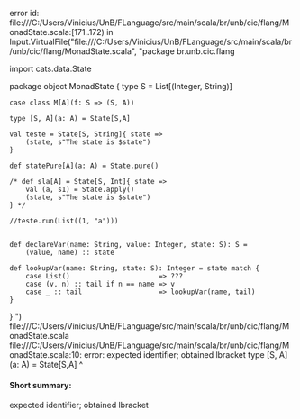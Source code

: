error id: file:///C:/Users/Vinicius/UnB/FLanguage/src/main/scala/br/unb/cic/flang/MonadState.scala:[171..172) in Input.VirtualFile("file:///C:/Users/Vinicius/UnB/FLanguage/src/main/scala/br/unb/cic/flang/MonadState.scala", "package br.unb.cic.flang

import cats.data.State

package object MonadState {
    type S = List[(Integer, String)]

    case class M[A](f: S => (S, A))

    type [S, A](a: A) = State[S,A]

    val teste = State[S, String]{ state =>
        (state, s"The state is $state")
    }

    def statePure[A](a: A) = State.pure()

    /* def sla[A] = State[S, Int]{ state =>
        val (a, s1) = State.apply()
        (state, s"The state is $state")
    } */

    //teste.run(List((1, "a")))


    def declareVar(name: String, value: Integer, state: S): S =
        (value, name) :: state

    def lookupVar(name: String, state: S): Integer = state match {
        case List()                      => ???
        case (v, n) :: tail if n == name => v
        case _ :: tail                   => lookupVar(name, tail)
    }

}
")
file:///C:/Users/Vinicius/UnB/FLanguage/src/main/scala/br/unb/cic/flang/MonadState.scala
file:///C:/Users/Vinicius/UnB/FLanguage/src/main/scala/br/unb/cic/flang/MonadState.scala:10: error: expected identifier; obtained lbracket
    type [S, A](a: A) = State[S,A]
         ^
#### Short summary: 

expected identifier; obtained lbracket